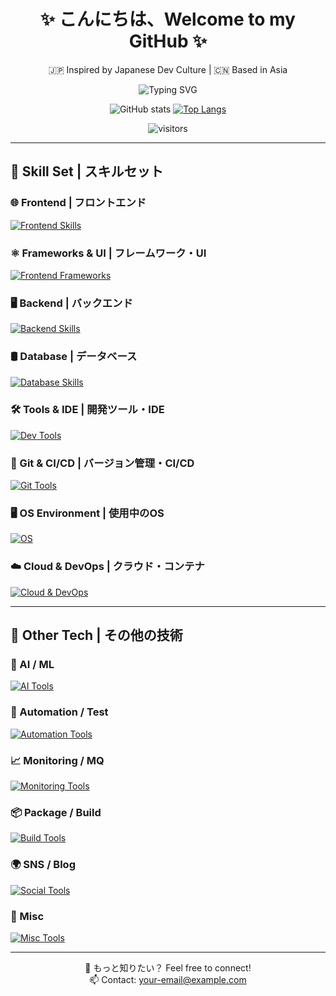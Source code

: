 <div align="center">

# ✨ こんにちは、Welcome to my GitHub ✨  
🇯🇵 Inspired by Japanese Dev Culture | 🇨🇳 Based in Asia  

![Typing SVG](https://readme-typing-svg.herokuapp.com?font=Fira+Code&pause=1000&center=true&vCenter=true&width=435&lines=Fullstack+Developer;DevOps+Engineer;Lover+of+Clean+Code)

![GitHub stats](https://github-readme-stats.vercel.app/api?username=KagurazakaIris&show_icons=true&theme=tokyonight&hide_rank=false)
[![Top Langs](https://github-readme-stats.vercel.app/api/top-langs/?username=KagurazakaIris&layout=compact&theme=tokyonight)](https://github.com/KagurazakaIris)

![visitors](https://visitor-badge.laobi.icu/badge?page_id=KagurazakaIris)

</div>

---

## 🧠 Skill Set | スキルセット

### 🌐 Frontend | フロントエンド  
[![Frontend Skills](https://skillicons.dev/icons?i=html,css,js,less,sass,tailwind)](https://skillicons.dev)

### ⚛️ Frameworks & UI | フレームワーク・UI  
[![Frontend Frameworks](https://skillicons.dev/icons?i=react,vue,materialui,tailwind)](https://skillicons.dev)

### 🖥️ Backend | バックエンド  
[![Backend Skills](https://skillicons.dev/icons?i=py,fastapi,flask,graphql)](https://skillicons.dev)

### 🛢️ Database | データベース  
[![Database Skills](https://skillicons.dev/icons?i=mongodb,mysql,postgres,sqlite)](https://skillicons.dev)

### 🛠️ Tools & IDE | 開発ツール・IDE  
[![Dev Tools](https://skillicons.dev/icons?i=vscode,vscodium,pycharm,idea,eclipse,sublime)](https://skillicons.dev)

### 🔄 Git & CI/CD | バージョン管理・CI/CD  
[![Git Tools](https://skillicons.dev/icons?i=git,github,gitlab,githubactions)](https://skillicons.dev)

### 🖥️ OS Environment | 使用中のOS  
[![OS](https://skillicons.dev/icons?i=arch,debian,ubuntu,redhat,windows)](https://skillicons.dev)

### ☁️ Cloud & DevOps | クラウド・コンテナ  
[![Cloud & DevOps](https://skillicons.dev/icons?i=azure,gcp,heroku,vercel,docker,kubernetes)](https://skillicons.dev)

---

## 🧩 Other Tech | その他の技術

### 🤖 AI / ML  
[![AI Tools](https://skillicons.dev/icons?i=ai,tensorflow,opencv,anaconda)](https://skillicons.dev)

### 🔧 Automation / Test  
[![Automation Tools](https://skillicons.dev/icons?i=selenium,jenkins,postman)](https://skillicons.dev)

### 📈 Monitoring / MQ  
[![Monitoring Tools](https://skillicons.dev/icons?i=rabbitmq,prometheus,grafana,elasticsearch)](https://skillicons.dev)

### 📦 Package / Build  
[![Build Tools](https://skillicons.dev/icons?i=npm,yarn,pnpm,maven)](https://skillicons.dev)

### 🌍 SNS / Blog  
[![Social Tools](https://skillicons.dev/icons?i=discord,twitter,mastodon,misskey,wordpress)](https://skillicons.dev)

### 🧪 Misc  
[![Misc Tools](https://skillicons.dev/icons?i=notion,obsidian,cloudflare,firebase,tauri,powershell,arduino)](https://skillicons.dev)

---

<div align="center">
  
📝 もっと知りたい？ Feel free to connect!  
📫 Contact: your-email@example.com

</div>
